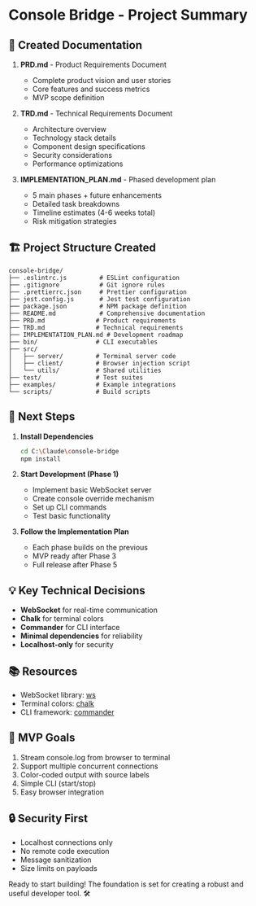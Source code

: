 # Console Bridge - Project Summary

## 📁 Created Documentation

1. **PRD.md** - Product Requirements Document
   - Complete product vision and user stories
   - Core features and success metrics
   - MVP scope definition

2. **TRD.md** - Technical Requirements Document
   - Architecture overview
   - Technology stack details
   - Component design specifications
   - Security considerations
   - Performance optimizations

3. **IMPLEMENTATION_PLAN.md** - Phased development plan
   - 5 main phases + future enhancements
   - Detailed task breakdowns
   - Timeline estimates (4-6 weeks total)
   - Risk mitigation strategies

## 🏗️ Project Structure Created

```
console-bridge/
├── .eslintrc.js         # ESLint configuration
├── .gitignore           # Git ignore rules
├── .prettierrc.json     # Prettier configuration
├── jest.config.js       # Jest test configuration
├── package.json         # NPM package definition
├── README.md            # Comprehensive documentation
├── PRD.md              # Product requirements
├── TRD.md              # Technical requirements
├── IMPLEMENTATION_PLAN.md # Development roadmap
├── bin/                # CLI executables
├── src/
│   ├── server/         # Terminal server code
│   ├── client/         # Browser injection script
│   └── utils/          # Shared utilities
├── test/               # Test suites
├── examples/           # Example integrations
└── scripts/            # Build scripts

```

## 🚀 Next Steps

1. **Install Dependencies**
   ```bash
   cd C:\Claude\console-bridge
   npm install
   ```

2. **Start Development (Phase 1)**
   - Implement basic WebSocket server
   - Create console override mechanism
   - Set up CLI commands
   - Test basic functionality

3. **Follow the Implementation Plan**
   - Each phase builds on the previous
   - MVP ready after Phase 3
   - Full release after Phase 5

## 💡 Key Technical Decisions

- **WebSocket** for real-time communication
- **Chalk** for terminal colors
- **Commander** for CLI interface
- **Minimal dependencies** for reliability
- **Localhost-only** for security

## 📚 Resources

- WebSocket library: [ws](https://github.com/websockets/ws)
- Terminal colors: [chalk](https://github.com/chalk/chalk)
- CLI framework: [commander](https://github.com/tj/commander.js)

## 🎯 MVP Goals

1. Stream console.log from browser to terminal
2. Support multiple concurrent connections
3. Color-coded output with source labels
4. Simple CLI (start/stop)
5. Easy browser integration

## 🔒 Security First

- Localhost connections only
- No remote code execution
- Message sanitization
- Size limits on payloads

Ready to start building! The foundation is set for creating a robust and useful developer tool. 🛠️
